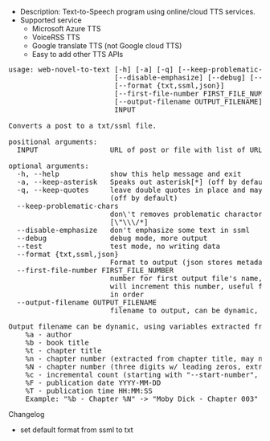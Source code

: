 * Description: Text-to-Speech program using online/cloud TTS services.
* Supported service
  * Microsoft Azure TTS
  * VoiceRSS TTS
  * Google translate TTS (not Google cloud TTS)
  * Easy to add other TTS APIs


<pre>
usage: web-novel-to-text [-h] [-a] [-q] [--keep-problematic-chars]
                         [--disable-emphasize] [--debug] [--test]
                         [--format {txt,ssml,json}]
                         [--first-file-number FIRST_FILE_NUMBER]
                         [--output-filename OUTPUT_FILENAME]
                         INPUT

Converts a post to a txt/ssml file.

positional arguments:
  INPUT                 URL of post or file with list of URLs

optional arguments:
  -h, --help            show this help message and exit
  -a, --keep-asterisk   Speaks out asterisk[*] (off by default)
  -q, --keep-quotes     leave double quotes in place and may or may not be spoken
                        (off by default)
  --keep-problematic-chars
                        don\'t removes problematic charactors, that are often spoken
                        [\"\\\/*]
  --disable-emphasize   don't emphasize some text in ssml
  --debug               debug mode, more output
  --test                test mode, no writing data
  --format {txt,ssml,json}
                        Format to output (json stores metadata, txt and ssml)
  --first-file-number FIRST_FILE_NUMBER
                        number for first output file's name, each additional file
                        will increment this number, useful for keeping output files
                        in order
  --output-filename OUTPUT_FILENAME
                        filename to output, can be dynamic, see below

Output filename can be dynamic, using variables extracted from webpage. 
    %a - author
    %b - book title
    %t - chapter title
    %n - chapter number (extracted from chapter title, may not be reliable)
    %N - chapter number (three digits w/ leading zeros, extracted from chapter title, may not be reliable)
    %c - incremental count (starting with "--start-number", increments for each link in file)
    %F - publication date YYYY-MM-DD
    %T - publication time HH:MM:SS
    Example: "%b - Chapter %N" -> "Moby Dick - Chapter 003"
</pre>

Changelog
* set default format from ssml to txt

